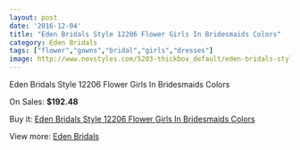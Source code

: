 ```yaml
---
layout: post
date: '2016-12-04'
title: "Eden Bridals Style 12206 Flower Girls In Bridesmaids Colors"
category: Eden Bridals
tags: ["flower","gowns","bridal","girls","dresses"]
image: http://www.novstyles.com/5203-thickbox_default/eden-bridals-style-12206-flower-girls-in-bridesmaids-colors.jpg
---
```

Eden Bridals Style 12206 Flower Girls In Bridesmaids Colors

On Sales: **$192.48**
<a href="https://www.novstyles.com/en/eden-bridals/3240-eden-bridals-style-12206-flower-girls-in-bridesmaids-colors.html"><amp-img layout="responsive" width="600" height="600" src="//www.novstyles.com/5203-thickbox_default/eden-bridals-style-12206-flower-girls-in-bridesmaids-colors.jpg" alt="Eden Bridals Style 12206 Flower Girls In Bridesmaids Colors 0" /></a>
<a href="https://www.novstyles.com/en/eden-bridals/3240-eden-bridals-style-12206-flower-girls-in-bridesmaids-colors.html"><amp-img layout="responsive" width="600" height="600" src="//www.novstyles.com/5204-thickbox_default/eden-bridals-style-12206-flower-girls-in-bridesmaids-colors.jpg" alt="Eden Bridals Style 12206 Flower Girls In Bridesmaids Colors 1" /></a>

Buy it: [Eden Bridals Style 12206 Flower Girls In Bridesmaids Colors](https://www.novstyles.com/en/eden-bridals/3240-eden-bridals-style-12206-flower-girls-in-bridesmaids-colors.html "Eden Bridals Style 12206 Flower Girls In Bridesmaids Colors")

View more: [Eden Bridals](https://www.novstyles.com/en/19-eden-bridals "Eden Bridals")